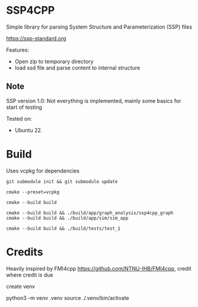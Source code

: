 # SSP4CPP

Simple library for parsing System Structure and Parameterization (SSP) files

https://ssp-standard.org

Features:
 - Open zip to temporary directory
 - load ssd file and parse content to internal structure


## Note

SSP version 1.0: Not everything is implemented, mainly some basics for start of testing

Tested on:
 - Ubuntu 22.


# Build

Uses vcpkg for dependencies

```
git submodule init && git submodule update

cmake --preset=vcpkg

cmake --build build

cmake --build build && ./build/app/graph_analysis/ssp4cpp_graph
cmake --build build && ./build/app/sim/sim_app

```


```
cmake --build build && ./build/tests/test_1

```

# Credits

Heavily inspired by FMI4cpp https://github.com/NTNU-IHB/FMI4cpp, credit where credit is due


create venv

python3 -m venv .venv
source ./.venv/bin/activate